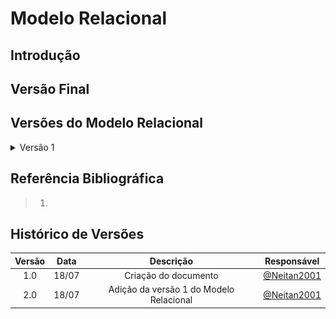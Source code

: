 # Modelo Relacional

## Introdução

## Versão Final

## Versões do Modelo Relacional

<details><summary>Versão 1</summary>

<img display:block; margin-right: auto; margin-left:auto" src="../../assets/relacional/relacional1.jpg"/>

<p style="text-align:center; font-size:15px">Versão 1 do Modelo Relacional. Autores: Natan. Ferramenta: Miro</p>

</details>

## Referência Bibliográfica

> 1. 

## Histórico de Versões

| Versão | Data  |                Descrição                |                 Responsável                  |
| :----: | :---: | :-------------------------------------: | :------------------------------------------: |
|  1.0   | 18/07 |          Criação do documento           | [@Neitan2001](https://github.com/Neitan2001) |
|  2.0   | 18/07 | Adição da versão 1 do Modelo Relacional | [@Neitan2001](https://github.com/Neitan2001) |